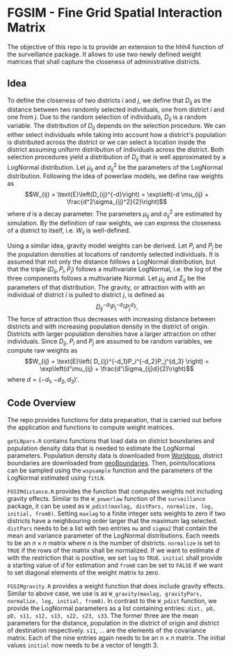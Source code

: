 # FGSIM - Fine Grid Spatial Interaction Matrix

The objective of this repo is to provide an extension to the hhh4 function of the surveillance package. It allows to use two newly defined weight matrices that shall capture the closeness of administrative districts.

## Idea
To define the closeness of two districts $i$ and $j$, we define that $D_{ij}$ as the distance between two randomly selected individuals, one from district $i$ and one from $j$. Due to the random selection of individuals, $D_{ij}$ is a random variable. The distribution of $D_{ij}$ depends on the selection procedure. We can either select individuals while taking into account how a district's population is distributed across the district or we can select a location inside the district assuming uniform distribution of individuals across the district. Both selection procedures yield a distribution of $D_{ij}$ that is well approximated by a LogNormal distribution. Let $\mu_{ij}$ and $\sigma^2_{ij}$ be the parameters of the LogNormal distribution. Following the idea of powerlaw models, we define raw weights as $$W_{ij} = \text{E}\left(D_{ij}^{-d}\right) = \exp\left(-d \mu_{ij} + \frac{d^2\sigma_{ij}^2}{2}\right)$$ where $d$ is a decay parameter. The parameters $\mu_{ij}$ and $\sigma_{ij}^2$ are estimated by simulation. By the definition of raw weights, we can express the closeness of a district to itself, i.e. $W_{ii}$ is well-defined.

Using a similar idea, gravity model weights can be derived. Let $P_i$ and $P_j$ be the population densities at locations of randomly selected individuals. It is assumed that not only the distance follows a LogNormal distribution, but that the triple $(D_{ij}, P_i, P_j)$ follows a multivariate LogNormal, i.e. the log of the three components follows a multivariate Normal. Let $\mu_{ij}$ and $\Sigma_{ij}$ be the parameters of that distribution. The gravity, or attraction with with an individual of district $i$ is pulled to district $j$, is defined as $$D_{ij}^{-d_1}P_i^{-d_2}P_j^{d_3} .$$
The force of attraction thus decreases with increasing distance between districts and with increasing population density in the district of origin. Districts with larger population densities have a larger attraction on other individuals. Since $D_{ij}$, $P_i$ and $P_j$ are assumed to be random variables, we compute raw weights as
$$W_{ij} = \text{E}\left( D_{ij}^{-d_1}P_i^{-d_2}P_j^{d_3} \right) = \exp\left(d'\mu_{ij} + \frac{d'\Sigma_{ij}d}{2}\right)$$
where $d = (-d_1, -d_2, d_3)'$.

## Code Overview
The repo provides functions for data preparation, that is carried out before the application and functions to compute weight matrices.

`getLNpars.R` contains functions that load data on district boundaries and population density data that is needed to estimate the LogNormal parameters. Population density data is downloaded from [Worldpop](https://www.worldpop.org/), district boundaries are downloaded from [geoBoundaries](https://github.com/wmgeolab/geoBoundaries). Then, points/locations can be sampled using the `wspsample` function and the parameters of the LogNormal estimated using `fitLN`.

`FGSIMdistance.R` provides the function that computes weights not including gravity effects. Similar to the `W_powerlaw` function of the `surveillance` package, it can be used as `W_pdist(maxlag, distPars, normalize, log, initial, from0)`. Setting `maxlag` to a finite integer sets weights to zero if two districts have a neighbouring order larger that the maximum lag selected. `distPars` needs to be a list with two entries `mu` and `sigma2` that contain the mean and variance parameter of the LogNormal distributions. Each needs to be an $n\times n$ matrix where $n$ is the number of districts. `normalize` is set to `TRUE` if the rows of the matrix shall be normalized. If we want to estimate $d$ with the restriction that is positive, we set `log` to `TRUE`. `initial` shall provide a starting value of $d$ for estimation and `from0` can be set to `FALSE` if we want to set diagonal elements of the weight matrix to zero.

`FGSIMgravity.R` provides a weight function that does include gravity effects. Similar to above case, we use is as `W_gravity(maxlag, gravityPars, normalize, log, initial, from0)`. In contrast to the `W_pdist` function, we provide the LogNormal parameters as a list containing entries: `dist, pO, pD, s11, s12, s13, s22, s23, s33`. The former three are the mean parameters for the distance, population in the district of origin and district of destination respectively. `s11`, ... are the elements of the covariance matrix. Each of the nine entries again needs to be an $n \times n$ matrix. The initial values `initial` now needs to be a vector of length 3.
